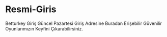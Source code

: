 # Resmi-Giris
Betturkey Giriş Güncel Pazartesi Giriş Adresine Buradan Erişebilir Güvenilir Oyunlarımızın Keyfini Çıkarabilirsiniz.
